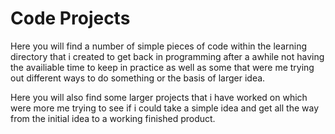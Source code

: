 # Code Projects

 Here you will find a number of simple pieces of code within the learning directory that i created to get back in programming after a awhile not having the availiable time to keep in practice as well as some that were me trying out different ways to do something or the basis of larger idea.

Here you will also find some larger projects that i have worked on which were more me trying to see if i could take a simple idea and get all the way from the initial idea to a working finished product.
